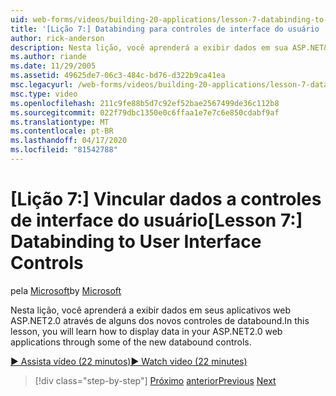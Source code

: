 ```yaml
---
uid: web-forms/videos/building-20-applications/lesson-7-databinding-to-user-interface-controls
title: '[Lição 7:] Databinding para controles de interface do usuário | Microsoft Docs'
author: rick-anderson
description: Nesta lição, você aprenderá a exibir dados em sua ASP.NET&#160;aplicativos web 2.0 através de alguns dos novos controles de databound.
ms.author: riande
ms.date: 11/29/2005
ms.assetid: 49625de7-06c3-484c-bd76-d322b9ca41ea
msc.legacyurl: /web-forms/videos/building-20-applications/lesson-7-databinding-to-user-interface-controls
msc.type: video
ms.openlocfilehash: 211c9fe88b5d7c92ef52bae2567499de36c112b8
ms.sourcegitcommit: 022f79dbc1350e0c6ffaa1e7e7c6e850cdabf9af
ms.translationtype: MT
ms.contentlocale: pt-BR
ms.lasthandoff: 04/17/2020
ms.locfileid: "81542788"
---
```

# <a name="lesson-7-databinding-to-user-interface-controls"></a><span data-ttu-id="a7e09-103">[Lição 7:] Vincular dados a controles de interface do usuário</span><span class="sxs-lookup"><span data-stu-id="a7e09-103">[Lesson 7:] Databinding to User Interface Controls</span></span>

<span data-ttu-id="a7e09-104">pela [Microsoft](https://github.com/microsoft)</span><span class="sxs-lookup"><span data-stu-id="a7e09-104">by [Microsoft](https://github.com/microsoft)</span></span>

<span data-ttu-id="a7e09-105">Nesta lição, você aprenderá a exibir dados em seus aplicativos web ASP.NET2.0 através de alguns dos novos controles de databound.</span><span class="sxs-lookup"><span data-stu-id="a7e09-105">In this lesson, you will learn how to display data in your ASP.NET2.0 web applications through some of the new databound controls.</span></span>

[<span data-ttu-id="a7e09-106">&#9654; Assista vídeo (22 minutos)</span><span class="sxs-lookup"><span data-stu-id="a7e09-106">&#9654; Watch video (22 minutes)</span></span>](https://channel9.msdn.com/Blogs/ASP-NET-Site-Videos/lesson-7-databinding-to-user-interface-controls)

> [!div class="step-by-step"]
> <span data-ttu-id="a7e09-107">[Próximo](lesson-6-working-with-stylesheets-and-master-pages.md)
> [anterior](lesson-8-working-with-the-gridview-and-formview.md)</span><span class="sxs-lookup"><span data-stu-id="a7e09-107">[Previous](lesson-6-working-with-stylesheets-and-master-pages.md)
[Next](lesson-8-working-with-the-gridview-and-formview.md)</span></span>

